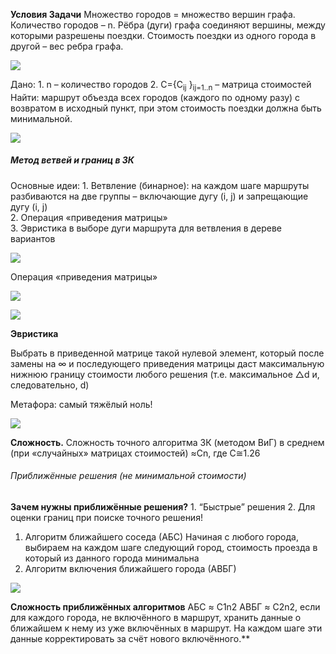 **Условия Задачи**
	Множество городов = множество вершин графа.
	Количество городов – n.
	Рёбра (дуги) графа соединяют вершины, между которыми разрешены поездки.
	Стоимость поездки из одного города в другой – вес ребра графа.

![](https://lh4.googleusercontent.com/Mnnod-Jaxk0QjKBLyhdOhd31leaZx-JhTP6_Mi6u4KRptPGE21FKz460pIKJxPC817z4ECJFjCs8APjaqQGLnSipKo7d7V7rcP2-LhlJnCTfor47s2-bm7vJvCs97bQeScQrFHn90HvEcb55tTXco0k)

Дано:
	1. n – количество городов
	2. C={C<sub>ij</sub> }<sub>ij=1..n</sub> – матрица стоимостей
Найти: 
	маршрут объезда всех городов (каждого по одному разу) с возвратом в исходный пункт, при этом стоимость поездки должна быть минимальной.

![](https://lh4.googleusercontent.com/uf5oGziOuP69i3CaTwGSHtpsml8RjgcEzz0WVwkZlnXqgYVIvD59UZhDQRFpBr9r5MDoq_wGqnnuBLBRN5DlWuZok9dYPHknABhcAHRNDGyOjtvSnngyhuvRZ4DlYJjJ2RAjEwdwqpXGxrwzCNZ6_zg)

  

##### Метод ветвей и границ в ЗК

Основные идеи:
	1. Ветвление (бинарное): на каждом шаге маршруты разбиваются на две группы – включающие дугу (i, j) и запрещающие дугу (i, j)<BR>
	2. Операция «приведения матрицы»<BR>
	3. Эвристика в выборе дуги маршрута для ветвления в дереве вариантов

![](https://lh6.googleusercontent.com/arikFvXmRxEzj8OOoPuuuBvxaEXWi8rOr6zbVVy15HANIgvWXiKS19BgWvDjd69rI-k6LhYQQFiiA6OLN0xktiWj5HY3zLjh98jIh5PeZ7iLT1plgTGsCDMwploNrPfmp5n98aIYCg3ohep_k7tPR2U)

  

Операция «приведения матрицы»

![](https://lh5.googleusercontent.com/YQkL6LWdXyP-Khp9MdBc9F4FNy0uqaFQL8ngylmxpQHiek1qEN2lBmFGqnpmrF0h44klGiVlvxkocGMpbgUrfy9sR5FHdFFI5p6eCem6gqokZFbnlwn05nxq-xYvu-XNiCnKZjZGTScaDm9YpPAHgL8)

![](https://lh4.googleusercontent.com/O3Wsv2MoX6Ec1kTucu4o8ktXRj1afEJgJjnDKvelYMZSbg86i6qsSRY1TPFq7kSbTbduRYG6IV0yHPKhjOq4-HNwO6kY90sIeMGSpDghgAo5DcN_lwyR_NI-bob-tczacJXR9TYHzhi8wfF2o-F2F0w)

  

**Эвристика**

Выбрать в приведенной матрице такой нулевой элемент, который после замены на ∞ и последующего приведения матрицы даст максимальную нижнюю границу стоимости любого решения (т.е. максимальное △d и, следовательно, d)

Метафора: самый тяжёлый ноль!

![](https://lh6.googleusercontent.com/69VtzRK47aQYWD6PTdJpRS9O8PxMFndj1tVuWYDk7GiX0-JqP6I21f8-2W4m2pnSocZnNDlXDzqmO349PS_cJva8apThwY5Sn7Mz1eQFr74XlvWoxugvojEvayzxpPJ8PRp7v70Gxg1F9we17TCPc8E)

  

**Сложность.**
	Сложность точного алгоритма ЗК (методом ВиГ) в среднем (при «случайных» матрицах стоимостей) ≈Cn, где C≅1.26

  

###### Приближённые решения (не минимальной стоимости)

**Зачем нужны приближённые решения?**
	1. “Быстрые” решения
	2. Для оценки границ при поиске точного решения!

1. Алгоритм ближайшего соседа (АБС)
	Начиная с любого города, выбираем на каждом шаге следующий город, стоимость проезда в который из данного города минимальна
2. Алгоритм включения ближайшего города (АВБГ)

![](https://lh4.googleusercontent.com/hSTf9wI7h-xChxflahHBkGpEXW_jDPpR0xcvEATRaohQdLB0PtdTJMnSOJbV2ufPZephkuc4hwVerrwPfqCoSMA-8QtPq5xcvzB6dpLMAaLV7vhqar8wEh7gZeDv6rk4Lkl6NyTl8huOCnDg1WYjqhE)

  

**Сложность приближённых алгоритмов**
	АБС ≈ C1n2
	АВБГ ≈ C2n2, если для каждого города, не включённого в маршрут, хранить данные о ближайшем к нему из уже включённых в маршрут. На каждом шаге эти данные корректировать за счёт нового включённого.**